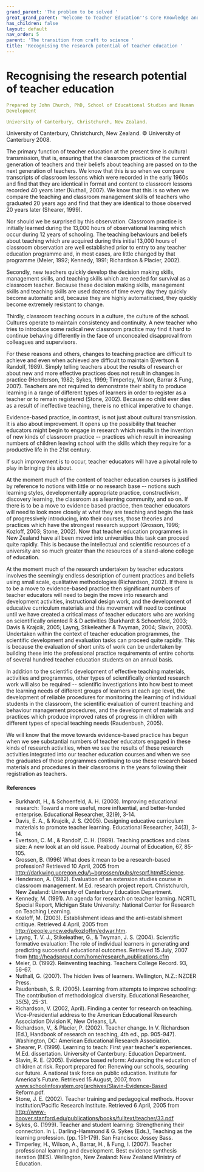 ```yaml
---
grand_parent: 'The problem to be solved '
great_grand_parent: 'Welcome to Teacher Education''s Core Knowledge and Skills.'
has_children: false
layout: default
nav_order: 5
parent: 'The transition from craft to science '
title: 'Recognising the research potential of teacher education '
---
```

# Recognising the research potential of teacher education


```yaml
Prepared by John Church, PhD, School of Educational Studies and Human
Development

University of Canterbury, Christchurch, New Zealand.
```


University of Canterbury, Christchurch, New Zealand. © University of
Canterbury 2008.

The primary function of teacher education at the present time is
cultural transmission, that is, ensuring that the classroom practices of
the current generation of teachers and their beliefs about teaching are
passed on to the next generation of teachers. We know that this is so
when we compare transcripts of classroom lessons which were recorded in
the early 1960s and find that they are identical in format and content
to classroom lessons recorded 40 years later (Nuthall, 2007). We know
that this is so when we compare the teaching and classroom management
skills of teachers who graduated 20 years ago and find that they are
identical to those observed 20 years later (Shearer, 1999).

Nor should we be surprised by this observation. Classroom practice is
initially learned during the 13,000 hours of observational learning
which occur during 12 years of schooling. The teaching behaviours and
beliefs about teaching which are acquired during this initial 13,000
hours of classroom observation are well established prior to entry to
any teacher education programme and, in most cases, are little changed
by that programme (Meier, 1992; Kennedy, 1991; Richardson & Placier,
2002).

Secondly, new teachers quickly develop the decision making skills,
management skills, and teaching skills which are needed for survival as
a classroom teacher. Because these decision making skills, management
skills and teaching skills are used dozens of time every day they
quickly become automatic and, because they are highly automaticised,
they quickly become extremely resistant to change.

Thirdly, classroom teaching occurs in a culture, the culture of the
school. Cultures operate to maintain consistency and continuity. A new
teacher who tries to introduce some radical new classroom practice may
find it hard to continue behaving differently in the face of unconcealed
disapproval from colleagues and supervisors.

For these reasons and others, changes to teaching practice are difficult
to achieve and even when achieved are difficult to maintain (Evertson &
Randolf, 1989). Simply telling teachers about the results of research or
about new and more effective practices does not result in changes in
practice (Henderson, 1982; Sykes, 1999; Timperley, Wilson, Barrar &
Fung, 2007). Teachers are not required to demonstrate their ability to
produce learning in a range of different types of learners in order to
register as a teacher or to remain registered (Stone, 2002). Because no
child ever dies as a result of ineffective teaching, there is no ethical
imperative to change.

Evidence-based practice, in contrast, is not just about cultural
transmission. It is also about improvement. It opens up the possibility
that teacher educators might begin to engage in research which results
in the invention of new kinds of classroom practice -- practices which
result in increasing numbers of children leaving school with the skills
which they require for a productive life in the 21st century.

If such improvement is to occur, teacher educators will have a pivotal
role to play in bringing this about.

At the moment much of the content of teacher education courses is
justified by reference to notions with little or no research base --
notions such learning styles, developmentally appropriate practice,
constructivism, discovery learning, the classroom as a learning
community, and so on. If there is to be a move to evidence based
practice, then teacher educators will need to look more closely at what
they are teaching and begin the task of progressively introducing, into
their courses, those theories and practices which have the strongest
research support (Grosson, 1996; Kozloff, 2003; Stone, 2002). Now that
teacher education programmes in New Zealand have all been moved into
universities this task can proceed quite rapidly. This is because the
intellectual and scientific resources of a university are so much
greater than the resources of a stand-alone college of education.

At the moment much of the research undertaken by teacher educators
involves the seemingly endless description of current practices and
beliefs using small scale, qualitative methodologies (Richardson, 2002).
If there is to be a move to evidence-based practice then significant
numbers of teacher educators will need to begin the move into research
and development activities, instructional design work, and the
development of educative curriculum materials and this movement will
need to continue until we have created a critical mass of teacher
educators who are working on scientifically oriented R & D activities
(Burkhardt & Schoenfeld, 2003; Davis & Krajcik, 2005; Layng,
Stikeleather & Twyman, 2004; Slavin, 2005). Undertaken within the
context of teacher education programmes, the scientific development and
evaluation tasks can proceed quite rapidly. This is because the
evaluation of short units of work can be undertaken by building these
into the professional practice requirements of entire cohorts of several
hundred teacher education students on an annual basis.

In addition to the scientific development of effective teaching
materials, activities and programmes, other types of scientifically
oriented research work will also be required -- scientific
investigations into how best to meet the learning needs of different
groups of learners at each age level, the development of reliable
procedures for monitoring the learning of individual students in the
classroom, the scientific evaluation of current teaching and behaviour
management procedures, and the development of materials and practices
which produce improved rates of progress in children with different
types of special teaching needs (Raudenbush, 2005).

We will know that the move towards evidence-based practice has begun
when we see substantial numbers of teacher educators engaged in these
kinds of research activities, when we see the results of these research
activities integrated into our teacher education courses and when we see
the graduates of those programmes continuing to use these research based
materials and procedures in their classrooms in the years following
their registration as teachers.


#### References

-   Burkhardt, H., & Schoenfeld, A. H. (2003). Improving educational
    research: Toward a more useful, more influential, and better-funded
    enterprise. Educational Researcher, 32(9), 3-14.
-   Davis, E. A., & Krajcik, J. S. (2005). Designing educative
    curriculum materials to promote teacher learning. Educational
    Researcher, 34(3), 3-14.
-   Evertson, C. M., & Randolf, C. H. (1989). Teaching practices and
    class size: A new look at an old issue. Peabody Journal of
    Education, 67, 85-105.
-   Grossen, B. (1996) What does it mean to be a research-based
    profession? Retrieved 10 April, 2005 from
    http://darkwing.uoregon.edu/\~bgrossen/pubs/resprf.htm#Science.
-   Henderson, A. (1982). Evaluation of an extension studies course in
    classroom management. M.Ed. research project report. Christchurch,
    New Zealand: University of Canterbury Education Department.
-   Kennedy, M. (1991). An agenda for research on teacher learning.
    NCRTL Special Report, Michigan State University: National Center for
    Research on Teaching Learning.
-   Kozloff, M. (2003). Establishment ideas and the anti-establishment
    critique. Retrieved 4 April, 2005 from
    http://people.uncw.edu/kozloffm/edwar.htm.
-   Layng, T. V. J., Stikeleather, G., & Twyman, J. S. (2004).
    Scientific formative evaluation: The role of individual learners in
    generating and predicting successful educational outcomes. Retrieved
    15 July, 2007 from
    http://headsprout.com/home/research_publications.cfm
-   Meier, D. (1992). Reinventing teaching. Teachers College Record. 93,
    56-67.
-   Nuthall, G. (2007). The hidden lives of learners. Wellington, N.Z.:
    NZCER Press.
-   Raudenbush, S. R. (2005). Learning from attempts to improve
    schooling: The contribution of methodological diversity. Educational
    Researcher, 35(5), 25-31.
-   Richardson, V. (2002, April). Finding a center for research on
    teaching. Vice-Presidential address to the American Educational
    Research Association Division K, New Orleans, LA.
-   Richardson, V., & Placier, P. (2002). Teacher change. In V.
    Richardson (Ed.), Handbook of research on teaching, 4th ed., pp.
    905-947). Washington, DC: American Educational Research Association.
-   Shearer, P. (1999). Learning to teach: First year teacher\'s
    experiences. M.Ed. dissertation. University of Canterbury: Education
    Department.
-   Slavin, R. E. (2005). Evidence based reform: Advancing the education
    of children at risk. Report prepared for: Renewing our schools,
    securing our future. A national task force on public education.
    Institute for America's Future. Retrieved 15 August, 2007, from
    www.schoolinfosystem.org/archives/Slavin-Evidence-Based Reform.pdf.
-   Stone, J. E. (2002). Teacher training and pedagogical methods.
    Hoover Institution/Pacific Research Institute. Retrieved 6 April,
    2005 from
    http://www-hoover.stanford.edu/publications/books/fulltext/teacher/33.pdf
-   Sykes, G. (1999). Teacher and student learning: Strengthening their
    connection. In L. Darling-Hammond & G. Sykes (Eds.), Teaching as the
    learning profession. (pp. 151-179). San Francisco: Jossey Bass.
-   Timperley, H., Wilson, A., Barrar, H., & Fung, I. (2007). Teacher
    professional learning and development. Best evidence synthesis
    iteration (BES). Wellington, New Zealand: New Zealand Ministry of
    Education.

